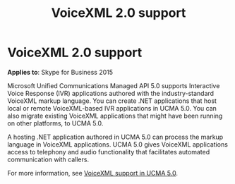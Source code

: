 ﻿---
title: VoiceXML 2.0 support
TOCTitle: VoiceXML 2.0 support
ms:assetid: 7d7be90b-51f1-41fb-bb25-0184302302e0
ms:mtpsurl: https://msdn.microsoft.com/library/Dn465938(v=office.16)
ms:contentKeyID: 65239857
ms.date: 07/27/2015
mtps_version: v=office.16
---

# VoiceXML 2.0 support

**Applies to**: Skype for Business 2015

Microsoft Unified Communications Managed API 5.0 supports Interactive Voice Response (IVR) applications authored with the industry-standard VoiceXML markup language. You can create .NET applications that host local or remote VoiceXML-based IVR applications in UCMA 5.0. You can also migrate existing VoiceXML applications that might have been running on other platforms, to UCMA 5.0.

A hosting .NET application authored in UCMA 5.0 can process the markup language in VoiceXML applications. UCMA 5.0 gives VoiceXML applications access to telephony and audio functionality that facilitates automated communication with callers.

For more information, see [VoiceXML support in UCMA 5.0](voicexml-support-in-ucma-5-0.md).

